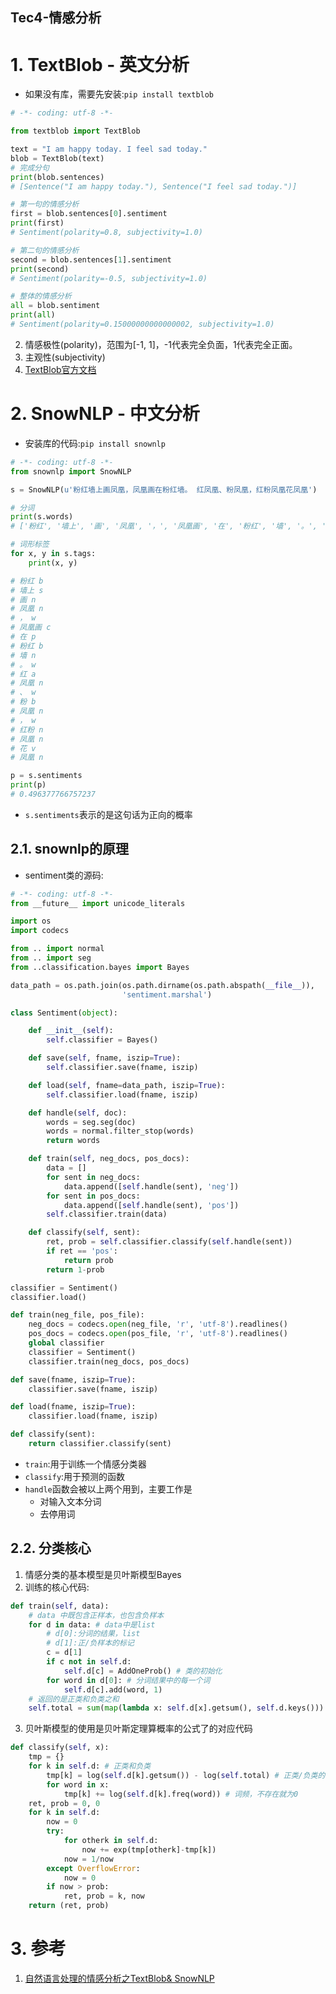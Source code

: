 Tec4-情感分析
---

# 1. TextBlob - 英文分析
- 如果没有库，需要先安装:`pip install textblob`
```py
# -*- coding: utf-8 -*-

from textblob import TextBlob

text = "I am happy today. I feel sad today."
blob = TextBlob(text)
# 完成分句
print(blob.sentences)
# [Sentence("I am happy today."), Sentence("I feel sad today.")]

# 第一句的情感分析
first = blob.sentences[0].sentiment
print(first)
# Sentiment(polarity=0.8, subjectivity=1.0)

# 第二句的情感分析
second = blob.sentences[1].sentiment
print(second)
# Sentiment(polarity=-0.5, subjectivity=1.0)

# 整体的情感分析
all = blob.sentiment
print(all)
# Sentiment(polarity=0.15000000000000002, subjectivity=1.0)
```

2. 情感极性(polarity)，范围为[-1, 1]，-1代表完全负面，1代表完全正面。
3. 主观性(subjectivity)
4. <a href = "https://github.com/sloria/TextBlob">TextBlob官方文档</a>

# 2. SnowNLP - 中文分析
- 安装库的代码:`pip install snownlp`

```py
# -*- coding: utf-8 -*-
from snownlp import SnowNLP

s = SnowNLP(u'粉红墙上画凤凰，凤凰画在粉红墙。 红凤凰、粉凤凰，红粉凤凰花凤凰')

# 分词
print(s.words)
# ['粉红', '墙上', '画', '凤凰', '，', '凤凰画', '在', '粉红', '墙', '。', '红', '凤凰', '、', '粉', '凤凰', '，', '红粉', '凤凰', '花', '凤凰']

# 词形标签
for x, y in s.tags:
    print(x, y)

# 粉红 b
# 墙上 s
# 画 n
# 凤凰 n
# ， w
# 凤凰画 c
# 在 p
# 粉红 b
# 墙 n
# 。 w
# 红 a
# 凤凰 n
# 、 w
# 粉 b
# 凤凰 n
# ， w
# 红粉 n
# 凤凰 n
# 花 v
# 凤凰 n

p = s.sentiments
print(p)
# 0.496377766757237
```

- `s.sentiments`表示的是这句话为正向的概率

## 2.1. snownlp的原理
- sentiment类的源码:
```py
# -*- coding: utf-8 -*-
from __future__ import unicode_literals

import os
import codecs

from .. import normal
from .. import seg
from ..classification.bayes import Bayes

data_path = os.path.join(os.path.dirname(os.path.abspath(__file__)),
                         'sentiment.marshal')

class Sentiment(object):

    def __init__(self):
        self.classifier = Bayes()

    def save(self, fname, iszip=True):
        self.classifier.save(fname, iszip)

    def load(self, fname=data_path, iszip=True):
        self.classifier.load(fname, iszip)

    def handle(self, doc):
        words = seg.seg(doc)
        words = normal.filter_stop(words)
        return words

    def train(self, neg_docs, pos_docs):
        data = []
        for sent in neg_docs:
            data.append([self.handle(sent), 'neg'])
        for sent in pos_docs:
            data.append([self.handle(sent), 'pos'])
        self.classifier.train(data)

    def classify(self, sent):
        ret, prob = self.classifier.classify(self.handle(sent))
        if ret == 'pos':
            return prob
        return 1-prob

classifier = Sentiment()
classifier.load()

def train(neg_file, pos_file):
    neg_docs = codecs.open(neg_file, 'r', 'utf-8').readlines()
    pos_docs = codecs.open(pos_file, 'r', 'utf-8').readlines()
    global classifier
    classifier = Sentiment()
    classifier.train(neg_docs, pos_docs)

def save(fname, iszip=True):
    classifier.save(fname, iszip)

def load(fname, iszip=True):
    classifier.load(fname, iszip)

def classify(sent):
    return classifier.classify(sent)
```

- `train`:用于训练一个情感分类器
- `classify`:用于预测的函数
- `handle`函数会被以上两个用到，主要工作是
  - 对输入文本分词
  - 去停用词

## 2.2. 分类核心
1. 情感分类的基本模型是贝叶斯模型Bayes
2. 训练的核心代码:

```py
def train(self, data):
    # data 中既包含正样本，也包含负样本
    for d in data: # data中是list
        # d[0]:分词的结果，list
        # d[1]:正/负样本的标记
        c = d[1]
        if c not in self.d:
            self.d[c] = AddOneProb() # 类的初始化
        for word in d[0]: # 分词结果中的每一个词
            self.d[c].add(word, 1)
    # 返回的是正类和负类之和
    self.total = sum(map(lambda x: self.d[x].getsum(), self.d.keys())) # 取得所有的d中的sum之和
```

3. 贝叶斯模型的使用是贝叶斯定理算概率的公式了的对应代码

```py
def classify(self, x):
    tmp = {}
    for k in self.d: # 正类和负类
        tmp[k] = log(self.d[k].getsum()) - log(self.total) # 正类/负类的和的log函数-所有之和的log函数
        for word in x:
            tmp[k] += log(self.d[k].freq(word)) # 词频，不存在就为0
    ret, prob = 0, 0
    for k in self.d:
        now = 0
        try:
            for otherk in self.d:
                now += exp(tmp[otherk]-tmp[k])
            now = 1/now
        except OverflowError:
            now = 0
        if now > prob:
            ret, prob = k, now
    return (ret, prob)
```

# 3. 参考
1. <a href = "https://blog.csdn.net/ziyonghong/article/details/83928347">自然语言处理的情感分析之TextBlob& SnowNLP</a>